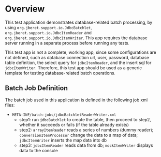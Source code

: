 # Overview

This test application demonstrates database-related batch processing, 
by using `org.jberet.support.io.JdbcBatchlet`, 
`org.jberet.support.io.JdbcItemReader` and 
`org.jberet.support.io.JdbcItemWriter`. This app requires the database
server running in a separate process before running any tests.

This test app is not a complete, working app, since some configurations
are not defined, such as database connection url, user, password,
database table definition, the select query for `jdbcItemReader`,
and the insert sql for `jdbcItemWriter`. Therefore, this test app
should be used as a generic template for testing database-related
batch operations. 
 
## Batch Job Definition 

 The batch job used in this application is defined in the following
 job xml files:
 
 * `META-INF/batch-jobs/jdbcBatchletReaderWriter.xml`
    * step1: run `jdbcBatchlet` to create the table, then proceed to step2,
             whether it succeeds or fails (if the table already exists)  
    * step2: `arrayItemReader` reads a series of numbers (dummy reader);
              `conversionItemProcessor` change the data to a map of data;
              `jdbcItemWriter` inserts the map data into db
    * step3: `jdbcItemReader` reads data from db;
             `mockItemWriter` displays data to the console